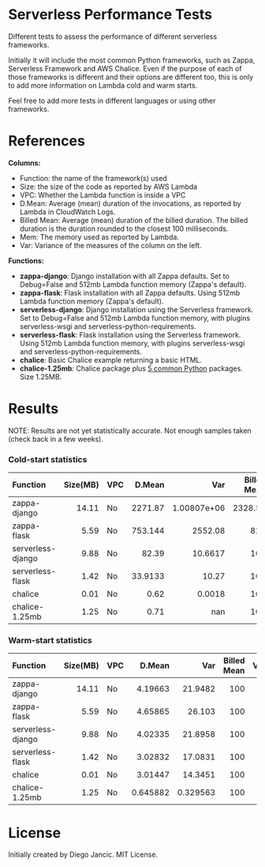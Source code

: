 # Serverless Performance Tests

Different tests to assess the performance of different serverless frameworks.

Initially it will include the most common Python frameworks, such as Zappa, Serverless Framework and AWS Chalice. Even if the purpose of each of those frameworks is different and their options are different too, this is only to add more information on Lambda cold and warm starts.

Feel free to add more tests in different languages or using other frameworks.


# References

__Columns:__

- Function: the name of the framework(s) used
- Size: the size of the code as reported by AWS Lambda
- VPC: Whether the Lambda function is inside a VPC
- D.Mean: Average (mean) duration of the invocations, as reported by Lambda in CloudWatch Logs.
- Billed Mean: Average (mean) duration of the billed duration. The billed duration is the duration rounded to the closest 100 milliseconds.
- Mem: The memory used as reported by Lambda.
- Var: Variance of the measures of the column on the left.

__Functions:__

- **zappa-django**: Django installation with all Zappa defaults. Set to Debug=False and 512mb Lambda function memory (Zappa's default).
- **zappa-flask**: Flask installation with all Zappa defaults. Using 512mb Lambda function memory (Zappa's default).
- **serverless-django**: Django installation using the Serverless framework. Set to Debug=False and 512mb Lambda function memory, with plugins serverless-wsgi and serverless-python-requirements.
- **serverless-flask**: Flask installation using the Serverless framework. Using 512mb Lambda function memory, with plugins serverless-wsgi and serverless-python-requirements.
- **chalice**: Basic Chalice example returning a basic HTML.
- **chalice-1.25mb**: Chalice package plus [5 common Python](functions/chalice-extras/website/requirements.txt) packages. Size 1.25MB.


# Results

NOTE: Results are not yet statistically accurate. Not enough samples taken (check back in a few weeks).

### Cold-start statistics


| Function         |   Size(MB) | VPC   |   D.Mean |         Var |   Billed Mean |    Var |   Mem Mean |     Var |   Samples |
|:-----------------|-----------:|:------|---------:|------------:|--------------:|-------:|-----------:|--------:|----------:|
| zappa-django |      14.11 | No    |  2271.87 | 1.00807e+06 |       2328.57 | 972381 |    59.4286 | 7.28571 |         7 |
| zappa-flask |       5.59 | No    |  753.144 | 2552.08 |           820 |  2000 |         47 |     5 |         5 |
| serverless-django |       9.88 | No    |    82.39 | 10.6617 |           100 |     0 |         49 |     3 |         3 |
| serverless-flask |       1.42 | No    |  33.9133 | 10.27 |           100 |     0 |         36 |     3 |         3 |
| chalice |       0.01 | No    |     0.62 | 0.0018 |           100 |     0 |         22 |     0 |         2 |
| chalice-1.25mb |       1.25 | No    |     0.71 |   nan |           100 |   nan |         22 |   nan |         1 |



### Warm-start statistics

| Function         |   Size(MB) | VPC   |   D.Mean |     Var |   Billed Mean |   Var |   Mem Mean |     Var |   Samples |
|:-----------------|-----------:|:------|---------:|--------:|--------------:|------:|-----------:|--------:|----------:|
| zappa-django |      14.11 | No    |  4.19663 | 21.9482 |           100 |     0 |    59.7238 | 6.76771 |       181 |
| zappa-flask |       5.59 | No    |  4.65865 | 26.103 |           100 |     0 |    47.6474 | 1.64909 |       156 |
| serverless-django |       9.88 | No    |  4.02335 | 21.8958 |           100 |     0 |     48.422 | 2.25696 |       173 |
| serverless-flask |       1.42 | No    |  3.02832 | 17.0831 |           100 |     0 |     35.422 | 2.25696 |       173 |
| chalice |       0.01 | No    |  3.01447 | 14.3451 |           100 |     0 |         22 |     0 |        47 |
| chalice-1.25mb |       1.25 | No    | 0.645882 | 0.329563 |           100 |     0 |         22 |     0 |        17 |

# License

Initially created by Diego Jancic. MIT License.
